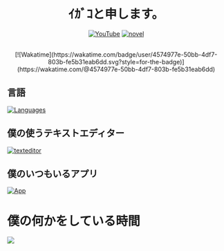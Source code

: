 <h1 align="center">ｲｶﾞｺと申します。</h1>

<div align="center">
  
  [![YouTube](https://img.shields.io/badge/YouTube-ffffff?style=for-the-badge&logo=youtube&logoColor=red)](https://youtube.com/@igakojp_tri-u)
  [![novel](https://img.shields.io/badge/%E3%82%AB%E3%82%AF%E3%83%A8%E3%83%A0-2792ca?style=for-the-badge)](https://kakuyomu.jp/users/igakojp)
  
  <br />
  [![Wakatime](https://wakatime.com/badge/user/4574977e-50bb-4df7-803b-fe5b31eab6dd.svg?style=for-the-badge)](https://wakatime.com/@4574977e-50bb-4df7-803b-fe5b31eab6dd)


  <!--<a href="https://github-readme-streak-stats.herokuapp.com/?user=taroj1205&theme=black-ice&border_color=20252a&stroke=0000&background=060A0CD0#gh-dark-mode-only">
      <img title="🔥 Get streak stats for your profile at git.io/streak-stats" alt="taroj1205's streak" src="https://github-readme-streak-stats.herokuapp.com/?user=taroj1205&theme=black-ice&border_color=20252a&stroke=0000&background=060A0CD0#gh-dark-mode-only"/>
  </a>
    <a href="https://github-readme-streak-stats.herokuapp.com/?user=taroj1205&theme=black-ice&border_color=20252a&stroke=0000&background=060A0CD0#gh-light-mode-only">
      <img title="🔥 Get streak stats for your profile at git.io/streak-stats" alt="taroj1205's streak" src="https://github-readme-streak-stats.herokuapp.com/?user=taroj1205&theme=default&border_color=20252a&stroke=0000&background=ffffff"/>
  </a>  
 
   -->
<!--  <a href="https://github.com/ryo-ma/github-profile-trophy#gh-dark-mode-only">
  <img src="https://github-profile-trophy.vercel.app/?username=taroj1205&theme=onedark" 
    </a>
      <a href="https://github.com/ryo-ma/github-profile-trophy#gh-light-mode-only">
  <img src="https://github-profile-trophy.vercel.app/?username=taroj1205&theme=flat" 
    </a> -->
  
</div>

## 言語

[![Languages](https://skillicons.dev/icons?i=javascript,html,css,python)](https://skillicons.dev)

## 僕の使うテキストエディター

[![texteditor](https://skillicons.dev/icons?i=vscode,sublimetext)](https://skillicons.dev)

## 僕のいつもいるアプリ

[![App](https://skillicons.dev/icons?i=discord)](https://skillicons.dev)

<!--## My coding stats

  <a href="https://wakatime.com/@taroj1205#gh-dark-mode-only"><img src="https://wakatime.com/share/@taroj1205/73a679e9-c642-449d-a70c-f4dff787c8f6.svg" align="top" /></a>
<a href="https://wakatime.com/@taroj1205#gh-light-mode-only"><img src="https://wakatime.com/share/@taroj1205/6355258e-a040-45d3-a69e-17b70a94af18.svg" align="top" /></a>
-->
# 僕の何かをしている時間
<a href="https://wakatime.com/@igakojp"><img src="https://wakatime.com/share/@igakojp/e42f38d1-9e8c-48b5-8f21-b0520f6ad03e.svg" align="top" /></a>
